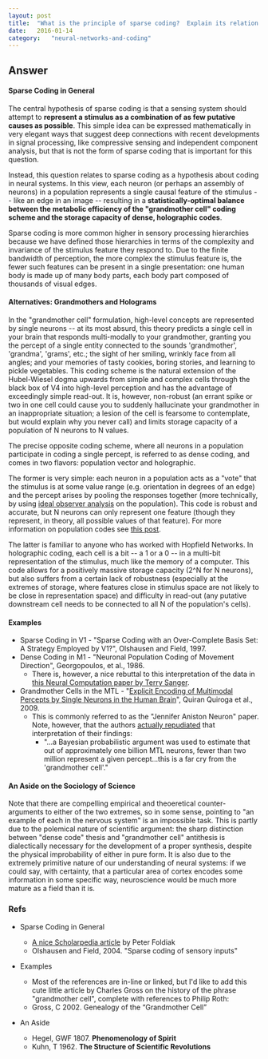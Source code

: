 ```yaml
---
layout: post
title:	"What is the principle of sparse coding?  Explain its relation to other coding schemes such as dense codes or grandmother cells, and give examples of each in the nervous system.  Why is sparse coding more common higher in sensory hierarchies?"
date:	2016-01-14
category:	"neural-networks-and-coding"
---
```

## Answer

#### Sparse Coding in General

The central hypothesis of sparse coding is that a sensing system should attempt to **represent a stimulus as a combination of as few putative causes as possible**. This simple idea can be expressed mathematically in very elegant ways that suggest deep connections with recent developments in signal processing, like compressive sensing and independent component analysis, but that is not the form of sparse coding that is important for this question.

Instead, this question relates to sparse coding as a hypothesis about coding in neural systems. In this view, each neuron (or perhaps an assembly of neurons) in a population represents a single causal feature of the stimulus -- like an edge in an image -- resulting in a **statistically-optimal balance between the metabolic efficiency of the "grandmother cell" coding scheme and the storage capacity of dense, holographic codes**.

Sparse coding is more common higher in sensory processing hierarchies because we have defined those hierarchies in terms of the complexity and invariance of the stimulus feature they respond to. Due to the finite bandwidth of perception, the more complex the stimulus feature is, the fewer such features can be present in a single presentation: one human body is made up of many body parts, each body part composed of thousands of visual edges.

#### Alternatives: Grandmothers and Holograms

In the "grandmother cell" formulation, high-level concepts are represented by single neurons -- at its most absurd, this theory predicts a single cell in your brain that responds multi-modally to your grandmother, granting you the percept of a single entity connected to the sounds 'grandmother', 'grandma', 'grams', etc.; the sight of her smiling, wrinkly face from all angles; and your memories of tasty cookies, boring stories, and learning to pickle vegetables. This coding scheme is the natural extension of the Hubel-Wiesel dogma upwards from simple and complex cells through the black box of V4 into high-level perception and has the advantage of exceedingly simple read-out. It is, however, non-robust (an errant spike or two in one cell could cause you to suddenly hallucinate your grandmother in an inappropriate situation; a lesion of the cell is fearsome to contemplate, but would explain why you never call) and limits storage capacity of a population of N neurons to N values.

The precise opposite coding scheme, where all neurons in a population participate in coding a single percept, is referred to as dense coding, and comes in two flavors: population vector and holographic.

The former is very simple: each neuron in a population acts as a "vote" that the stimulus is at some value range (e.g. orientation in degrees of an edge) and the percept arises by pooling the responses together (more technically, by using [ideal observer analysis](http://en.wikipedia.org/wiki/Ideal_observer_analysis) on the population). This code is robust and accurate, but N neurons can only represent one feature (though they represent, in theory, all possible values of that feature). For more information on population codes see [this post]({{site.url}}{{site.baseurl}}/49).

The latter is familiar to anyone who has worked with Hopfield Networks. In holographic coding, each cell is a bit -- a 1 or a 0 -- in a multi-bit representation of the stimulus, much like the memory of a computer. This code allows for a positively massive storage capacity (2^N for N neurons), but also suffers from a certain lack of robustness (especially at the extremes of storage, where features close in stimulus space are not likely to be close in representation space) and difficulty in read-out (any putative downstream cell needs to be connected to all N of the population's cells).

#### Examples

* Sparse Coding in V1 - "Sparse Coding with an Over-Complete Basis Set: A Strategy Employed by V1?", Olshausen and Field, 1997.
* Dense Coding in M1 - "Neuronal Population Coding of Movement Direction", Georgopoulos, et al., 1986.
  * There is, however, a nice rebuttal to this interpretation of the data in [this Neural Computation paper by Terry Sanger](http://www.cs.cmu.edu/afs/cs/academic/class/15883-f13/readings/sanger-1994.pdf).
* Grandmother Cells in the MTL - "[Explicit Encoding of Multimodal Percepts by Single Neurons in the Human Brain](http://www.cell.com/current-biology/pdf/S0960-9822(09)01377-3.pdf)", Quiran Quiroga et al., 2009.
  * This is commonly referred to as the "Jennifer Aniston Neuron" paper. Note, however, that the authors [actually repudiated](http://www.ncbi.nlm.nih.gov/pubmed/18262826) that interpretation of their findings:
    * "...a Bayesian probabilistic argument was used to estimate that out of approximately one billion MTL neurons, fewer than two million represent a given percept...this is a far cry from the 'grandmother cell'."

#### An Aside on the Sociology of Science

Note that there are compelling empirical and theoeretical counter-arguments to either of the two extremes, so in some sense, pointing to "an example of each in the nervous system" is an impossible task. This is partly due to the polemical nature of scientific argument: the sharp distinction between "dense code" thesis and "grandmother cell" antithesis is dialectically necessary for the development of a proper synthesis, despite the physical improbability of either in pure form. It is also due to the extremely primitive nature of our understanding of neural systems: if we could say, with certainty, that a particular area of cortex encodes some information in some specific way, neuroscience would be much more mature as a field than it is.

### Refs

* Sparse Coding in General
  * [A nice Scholarpedia article](http://www.scholarpedia.org/article/Sparse_coding) by Peter Foldiak
  * Olshausen and Field, 2004. "Sparse coding of sensory inputs"

* Examples
  * Most of the references are in-line or linked, but I'd like to add this cute little article by Charles Gross on the history of the phrase "grandmother cell", complete with references to Philip Roth:
  * Gross, C 2002. Genealogy of the “Grandmother Cell”

* An Aside
  * Hegel, GWF 1807. **Phenomenology of Spirit**
  * Kuhn, T 1962. **The Structure of Scientific Revolutions**
